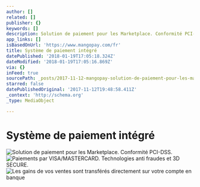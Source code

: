 ```yaml
---
author: []
related: []
publisher: {}
keywords: []
description: Solution de paiement pour les Marketplace. Conformité PCI-DSS.
app_links: []
isBasedOnUrl: 'https://www.mangopay.com/fr'
title: Système de paiement intégré
datePublished: '2018-01-19T17:05:18.324Z'
dateModified: '2018-01-19T17:05:16.869Z'
via: {}
inFeed: true
sourcePath: _posts/2017-11-12-mangopay-solution-de-paiement-pour-les-marketplaces-acce.md
starred: false
datePublishedOriginal: '2017-11-12T19:48:58.411Z'
_context: 'http://schema.org'
_type: MediaObject

---
```

# **Système de paiement intégré**
![Solution de paiement pour les Marketplace. Conformité PCI-DSS.](https://the-grid-user-content.s3-us-west-2.amazonaws.com/a5c17b54-a3f8-452a-9d77-167bf4d8cc7a.png)
![Paiements par VISA/MASTERCARD. Technologies anti fraudes et 3D SECURE.](https://the-grid-user-content.s3-us-west-2.amazonaws.com/a663e3c0-1b4f-4b44-b245-09bf3f41b409.png)
![Les gains de vos ventes sont transférés directement sur votre compte en banque](https://the-grid-user-content.s3-us-west-2.amazonaws.com/47a1ae90-0335-4116-a0da-44c67bf58999.png)